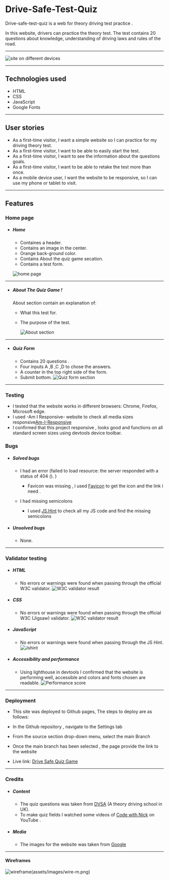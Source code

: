 # Drive-Safe-Test-Quiz
Drive-safe-test-quiz is a web for theory driving test practice .

In this website, drivers can practice the theory test. The test contains 20 questions about knowledge, understanding of driving laws and rules of the road.



---

![site on different devices](/assets/images/media.png)




---




## Technologies used

- HTML
- CSS
- JavaScript 
- Google Fonts



---



## User stories

- As a first-time visitor, I want a simple website so I can practice for my driving theory test.
- As a first-time visitor, I want to be able to easily start the test.
- As a first-time visitor, I want to see the information about the questions goals.
- As a first-time visitor, I want to be able to retake the test more than once.
- As a mobile device user, I want the website to be responsive, so I can use my phone or tablet to visit.




---




## Features

### Home page

- ##### Home

  - Containes a header.
  - Contains an image in the center.
  - Orange back-ground color.
  - Contains About the quiz game secation.
  - Contains a test form.
  

  ![home page](assets/images/homepag.png)
  



---




- ##### About The Quiz Game !
  About section contain an explanation of:
    - What this test for.
    - The purpose of the test.

      ![About section](assets/images/about.png)




---




- #####  Quiz Form
  - Contains 20 questions .
  - Four inputs A ,B ,C ,D to chose the answers.
  - A counter in the top right side of the form.
  - Submit bottom.
    ![Quiz form section](assets/images/quiz-form.png)




---




### Testing

- I tested that the website works in different browsers: Chrome, Firefox, Microsoft edge.
- I used -Am I Responsive- website to check all media sizes responsive[Am-I-Responsive](https://ui.dev/amiresponsive)
- I confirmed that this project responsive , looks good and functions on all standard screen sizes using devtools device toolbar.


### Bugs

- ##### Solved bugs
  - I had an error (failed to load resource: the server responded with a status of 404 (). )
    - Favicon was missing , i used [Favicon](https://favicon.io/) to get the icon and the link i need .

  - I had missing semicolons 
    - I used [JS.Hint](https://jshint.com/) to check all my JS code and find the missing semicolons 

- ##### Unsolved bugs
  - None.




---




### Validator testing

- ##### HTML
  - No errors or warnings were found when passing through the official W3C validator.
    ![W3C validator result](assets/images/cheaker.png)
- ##### CSS
  - No errors or warnings were found when passing through the official W3C (Jigsaw) validator.
    ![W3C validator result](assets/images/c-checker.png)
- ##### JavaScript
  - No errors or warnings were found when passing through the JS Hint.
    ![Jshint](assets/images/js-checker.png)
- ##### Accessibility and performance
  - Using lighthouse in devtools I confirmed that the website is performing well, accessible and colors and fonts chosen are readable.
    ![Performance score](assets/images/lightthouse.png)




---




### Deployment

- This site was deployed to Github pages, The steps to deploy are as follows:

- In the Github repository , navigate to the Settings tab

- From the source section drop-down menu, select the main Branch

- Once the main branch has been selected , the page provide the link to the website

-  Live link: [Drive Safe Quiz Game](https://naifzaghmout.github.io/Drive-safe-quiz-game/)




---




### Credits

- ##### Content
  - The quiz questions was taken from [DVSA](https://www.gov.uk/book-theory-test) (A theory driving school in UK).
  - To make quiz fields I watched some videos of [Code with Nick](https://www.youtube.com/@CodingWithNick) on YouTube .
- ##### Media
  - The images for the website was taken from [Google](https://www.google.com/search?hl=en&sxsrf=APwXEdcDO-XWNC_BbNB2RjPJEdPWY6FS6w:1688130478926&q=theory+driving+test&tbm=isch&sa=X&ved=2ahUKEwjcgp-MiOv_AhWwh_0HHTQXBDEQ0pQJegQICxAB&biw=1707&bih=837&dpr=1.13)
  




---



#### Wireframes

![wireframe](assets/images/wired.png)(assets/images/wire-m.png)
